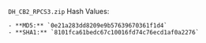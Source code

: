 `DH_CB2_RPCS3.zip` Hash Values: 
 
~~~~~~~~~~~~~~~~~~~~~~~~~~~~~~~~~~~~~~~~~~~~~~~~~~~~~
- **MD5:** `0e21a283dd8209e9b57639670361f1d4`
- **SHA1:** `8101fca61bedc67c10016fd74c76ecd1af0a2276`
~~~~~~~~~~~~~~~~~~~~~~~~~~~~~~~~~~~~~~~~~~~~~~~~~~~~~~